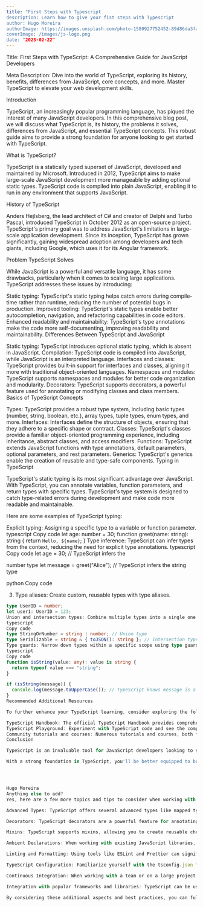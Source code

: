 ```yaml
---
title: "First Steps with Typescript
description: Learn how to give your fist steps with Typescript
author: Hugo Moreira
authorImage: https://images.unsplash.com/photo-1580927752452-89d86da3fa0a?ixlib=rb-1.2.1&ixid=MnwxMjA3fDB8MHxwaG90by1wYWdlfHx8fGVufDB8fHx8&auto=format&fit=crop&w=1540&q=50
coverImage: /images/js-logo.png
date: "2023-02-22"
---
```


Title: First Steps with TypeScript: A Comprehensive Guide for JavaScript Developers

Meta Description: Dive into the world of TypeScript, exploring its history, benefits, differences from JavaScript, core concepts, and more. Master TypeScript to elevate your web development skills.

Introduction

TypeScript, an increasingly popular programming language, has piqued the interest of many JavaScript developers. In this comprehensive blog post, we will discuss what TypeScript is, its history, the problems it solves, differences from JavaScript, and essential TypeScript concepts. This robust guide aims to provide a strong foundation for anyone looking to get started with TypeScript.

What is TypeScript?

TypeScript is a statically typed superset of JavaScript, developed and maintained by Microsoft. Introduced in 2012, TypeScript aims to make large-scale JavaScript development more manageable by adding optional static types. TypeScript code is compiled into plain JavaScript, enabling it to run in any environment that supports JavaScript.

History of TypeScript

Anders Hejlsberg, the lead architect of C# and creator of Delphi and Turbo Pascal, introduced TypeScript in October 2012 as an open-source project. TypeScript's primary goal was to address JavaScript's limitations in large-scale application development. Since its inception, TypeScript has grown significantly, gaining widespread adoption among developers and tech giants, including Google, which uses it for its Angular framework.

Problem TypeScript Solves

While JavaScript is a powerful and versatile language, it has some drawbacks, particularly when it comes to scaling large applications. TypeScript addresses these issues by introducing:

Static typing: TypeScript's static typing helps catch errors during compile-time rather than runtime, reducing the number of potential bugs in production.
Improved tooling: TypeScript's static types enable better autocompletion, navigation, and refactoring capabilities in code editors.
Enhanced readability and maintainability: TypeScript's type annotations make the code more self-documenting, improving readability and maintainability.
Differences Between TypeScript and JavaScript

Static typing: TypeScript introduces optional static typing, which is absent in JavaScript.
Compilation: TypeScript code is compiled into JavaScript, while JavaScript is an interpreted language.
Interfaces and classes: TypeScript provides built-in support for interfaces and classes, aligning it more with traditional object-oriented languages.
Namespaces and modules: TypeScript supports namespaces and modules for better code organization and modularity.
Decorators: TypeScript supports decorators, a powerful feature used for annotating or modifying classes and class members.
Basics of TypeScript Concepts

Types: TypeScript provides a robust type system, including basic types (number, string, boolean, etc.), array types, tuple types, enum types, and more.
Interfaces: Interfaces define the structure of objects, ensuring that they adhere to a specific shape or contract.
Classes: TypeScript's classes provide a familiar object-oriented programming experience, including inheritance, abstract classes, and access modifiers.
Functions: TypeScript extends JavaScript functions with type annotations, default parameters, optional parameters, and rest parameters.
Generics: TypeScript's generics enable the creation of reusable and type-safe components.
Typing in TypeScript

TypeScript's static typing is its most significant advantage over JavaScript. With TypeScript, you can annotate variables, function parameters, and return types with specific types. TypeScript's type system is designed to catch type-related errors during development and make code more readable and maintainable.

Here are some examples of TypeScript typing:

Explicit typing: Assigning a specific type to a variable or function parameter.
typescript
Copy code
let age: number = 30;
function greet(name: string): string {
return `Hello, ${name}`;
}
Type inference: TypeScript can infer types from the context, reducing the need for explicit type annotations.
typescript
Copy code
let age = 30; // TypeScript infers the

number type
let message = greet("Alice"); // TypeScript infers the string type

python
Copy code

3. Type aliases: Create custom, reusable types with type aliases.

```typescript
type UserID = number;
let user1: UserID = 123;
Union and intersection types: Combine multiple types into a single one.
typescript
Copy code
type StringOrNumber = string | number; // Union type
type Serializable = string & { toJSON(): string }; // Intersection type
Type guards: Narrow down types within a specific scope using type guards.
typescript
Copy code
function isString(value: any): value is string {
  return typeof value === "string";
}

if (isString(message)) {
  console.log(message.toUpperCase()); // TypeScript knows message is a string here
}
Recommended Additional Resources

To further enhance your TypeScript learning, consider exploring the following resources:

TypeScript Handbook: The official TypeScript Handbook provides comprehensive documentation on the language's features and best practices.
TypeScript Playground: Experiment with TypeScript code and see the compiled JavaScript output in real-time using the TypeScript Playground.
Community tutorials and courses: Numerous tutorials and courses, both free and paid, can help you dive deeper into TypeScript and its applications in real-world projects.
Conclusion

TypeScript is an invaluable tool for JavaScript developers looking to scale their applications and improve their development experience. By understanding the history, differences between TypeScript and JavaScript, and key concepts such as typing, interfaces, classes, and functions, you can harness the power of TypeScript and elevate your web development skills.

With a strong foundation in TypeScript, you'll be better equipped to build robust, maintainable, and efficient web applications. As you continue your TypeScript journey, don't forget to explore additional resources and engage with the community to stay up-to-date on the latest best practices and features.




Hugo Moreira
Anything else to add?
Yes, here are a few more topics and tips to consider when working with TypeScript:

Advanced Types: TypeScript offers several advanced types like mapped types, conditional types, and indexed access types to create more complex and dynamic type constructs.

Decorators: TypeScript decorators are a powerful feature for annotating or modifying classes and class members. They can be used to create elegant solutions for scenarios like dependency injection, validation, or logging.

Mixins: TypeScript supports mixins, allowing you to create reusable chunks of code that can be combined with classes. Mixins can be an excellent solution for sharing functionality across multiple classes without relying on inheritance.

Ambient Declarations: When working with existing JavaScript libraries, you may need to provide TypeScript with type information for those libraries. Ambient declarations allow you to define types and interfaces for external JavaScript code, making it compatible with TypeScript's type system.

Linting and Formatting: Using tools like ESLint and Prettier can significantly improve your TypeScript development experience by enforcing consistent code style and best practices.

TypeScript Configuration: Familiarize yourself with the tsconfig.json file, which is used to configure TypeScript compiler options and project settings. This file will help you fine-tune your TypeScript development experience and optimize the compiled JavaScript output.

Continuous Integration: When working with a team or on a large project, setting up continuous integration with TypeScript can help you catch errors early and ensure code quality. Tools like GitHub Actions, GitLab CI/CD, and Jenkins can be configured to compile your TypeScript code and run tests automatically.

Integration with popular frameworks and libraries: TypeScript can be used seamlessly with popular JavaScript libraries and frameworks like React, Vue, Angular, and Node.js. Make sure to explore the TypeScript integrations and best practices for your favorite libraries and frameworks.

By considering these additional aspects and best practices, you can fully leverage TypeScript's capabilities and create a more efficient and enjoyable development experience. Keep learning and experimenting with TypeScript, as the language continues to evolve and introduce new features and improvements.
```
